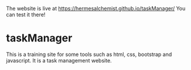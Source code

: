 The website is live at https://hermesalchemist.github.io/taskManager/ 
You can test it there!

# taskManager
This is a training site for some tools such as html, css, bootstrap and javascript. It is a task management website.
